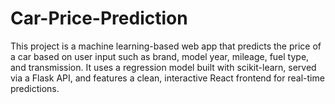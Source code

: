 # Car-Price-Prediction
This project is a machine learning-based web app that predicts the price of a car based on user input such as brand, model year, mileage, fuel type, and transmission. It uses a regression model built with scikit-learn, served via a Flask API, and features a clean, interactive React frontend for real-time predictions.
